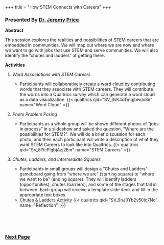 +++
title = "How STEM Connects with Careers"
+++

### Presented By [Dr. Jeremy Price](https://dehsi2022.netlify.app/background/meettheteam/#dr-jeremy-price)

**Abstract**

This session explores the realities and possibilities of STEM careers that are embedded in communities. We will map out where we are now and where we want to go with jobs that use STEM and serve communities. We will also identify the “chutes and ladders” of getting there.

**Activities**
1. *Word Associations with STEM Careers*
	* Participants will collaboratively create a word cloud by contributing words that they associate with STEM careers. They will contribute the words into a Qualtrics survey which can generate a word cloud as a data visualization.
	{{< qualtrics qid="SV_3vK4oTmqjbwdc8e" name="Word Cloud" >}}

2. *Photo Problem Posing*
	* Participants as a whole group will be shown different photos of “jobs in process” in a slideshow and asked the question, "Where are the possibilities for STEM?". We will do a brief discussion for each photo, and then each participant will write a description of what they want STEM Careers to look like into Qualtrics.
	{{< qualtrics qid="SV_8IYcPIgbjAzj2Em" name="STEM Careers" >}}

3. *Chutes, Ladders, and Intermediate Squares*
	* Participants in small groups will design a “Chutes and Ladders” gameboard going from "where we are" (starting square) to "where we want to be" (ending square). They will identify ladders (opportunities), chutes (barriers), and some of the stages that fall in between. Each group will receive a template slide deck and fill in the appropriate text boxes.
	* [Chutes & Ladders Activity](https://docs.google.com/document/d/1aMaRZwgX-zb-RaS8mhwRwpSKTpgjWEtQCj3115GxJtY/edit?usp=sharing)
	{{< qualtrics qid="SV_9nJ0Yb2v50Ic7Nc" name="Reflection" >}}
 
&nbsp;
 
&nbsp;
 
### [Next Page](https://dehsi2022.netlify.app/session7/)